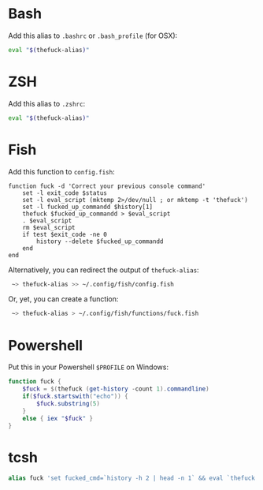 # Bash

Add this alias to `.bashrc` or `.bash_profile` (for OSX):
```bash
eval "$(thefuck-alias)"
```

# ZSH

Add this alias to `.zshrc`:
```bash
eval "$(thefuck-alias)"
```

# Fish

Add this function to `config.fish`:
```fish
function fuck -d 'Correct your previous console command'
    set -l exit_code $status
    set -l eval_script (mktemp 2>/dev/null ; or mktemp -t 'thefuck')
    set -l fucked_up_commandd $history[1]
    thefuck $fucked_up_commandd > $eval_script
    . $eval_script
    rm $eval_script
    if test $exit_code -ne 0
        history --delete $fucked_up_commandd
    end
end
```

Alternatively, you can redirect the output of `thefuck-alias`:
```bash
 ~> thefuck-alias >> ~/.config/fish/config.fish
```

Or, yet, you can create a function:
```bash
 ~> thefuck-alias > ~/.config/fish/functions/fuck.fish
```

# Powershell

Put this in your Powershell `$PROFILE` on Windows:

```powershell
function fuck {
    $fuck = $(thefuck (get-history -count 1).commandline)
    if($fuck.startswith("echo")) {
        $fuck.substring(5)
    }
    else { iex "$fuck" }
}
```

# tcsh

```tcsh
alias fuck 'set fucked_cmd=`history -h 2 | head -n 1` && eval `thefuck ${fucked_cmd}`'
```